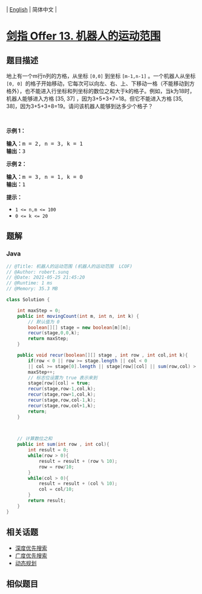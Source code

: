 
| [English](README_EN.md) | 简体中文 |

# [剑指 Offer 13. 机器人的运动范围](https://leetcode.cn//problems/ji-qi-ren-de-yun-dong-fan-wei-lcof/)

## 题目描述

<p>地上有一个m行n列的方格，从坐标 <code>[0,0]</code> 到坐标 <code>[m-1,n-1]</code> 。一个机器人从坐标 <code>[0, 0] </code>的格子开始移动，它每次可以向左、右、上、下移动一格（不能移动到方格外），也不能进入行坐标和列坐标的数位之和大于k的格子。例如，当k为18时，机器人能够进入方格 [35, 37] ，因为3+5+3+7=18。但它不能进入方格 [35, 38]，因为3+5+3+8=19。请问该机器人能够到达多少个格子？</p>

<p>&nbsp;</p>

<p><strong>示例 1：</strong></p>

<pre><strong>输入：</strong>m = 2, n = 3, k = 1
<strong>输出：</strong>3
</pre>

<p><strong>示例 2：</strong></p>

<pre><strong>输入：</strong>m = 3, n = 1, k = 0
<strong>输出：</strong>1
</pre>

<p><strong>提示：</strong></p>

<ul>
	<li><code>1 &lt;= n,m &lt;= 100</code></li>
	<li><code>0 &lt;= k&nbsp;&lt;= 20</code></li>
</ul>


## 题解


### Java

```Java
// @Title: 机器人的运动范围 (机器人的运动范围  LCOF)
// @Author: robert.sunq
// @Date: 2021-05-25 21:45:20
// @Runtime: 1 ms
// @Memory: 35.3 MB

class Solution {

    int maxStep = 0;
    public int movingCount(int m, int n, int k) {
        // 默认值为 0
        boolean[][] stage = new boolean[m][n];
        recur(stage,0,0,k);  
        return maxStep;  
    }

    public void recur(boolean[][] stage , int row , int col,int k){
        if(row < 0 || row >= stage.length || col < 0 
        || col >= stage[0].length || stage[row][col] || sum(row,col) > k) return;
        maxStep++;
        // 标志位设置为 true 表示来到
        stage[row][col] = true;
        recur(stage,row-1,col,k);
        recur(stage,row+1,col,k);
        recur(stage,row,col-1,k);
        recur(stage,row,col+1,k);
        return;
    }
    


    // 计算数位之和
    public int sum(int row , int col){
        int result = 0;
        while(row > 0){
            result = result + (row % 10);
            row = row/10;
        }
        while(col > 0){
            result = result + (col % 10);
            col = col/10;
        }
        return result;
    }
}
```



## 相关话题

- [深度优先搜索](https://leetcode.cn//tag/depth-first-search)
- [广度优先搜索](https://leetcode.cn//tag/breadth-first-search)
- [动态规划](https://leetcode.cn//tag/dynamic-programming)

## 相似题目



